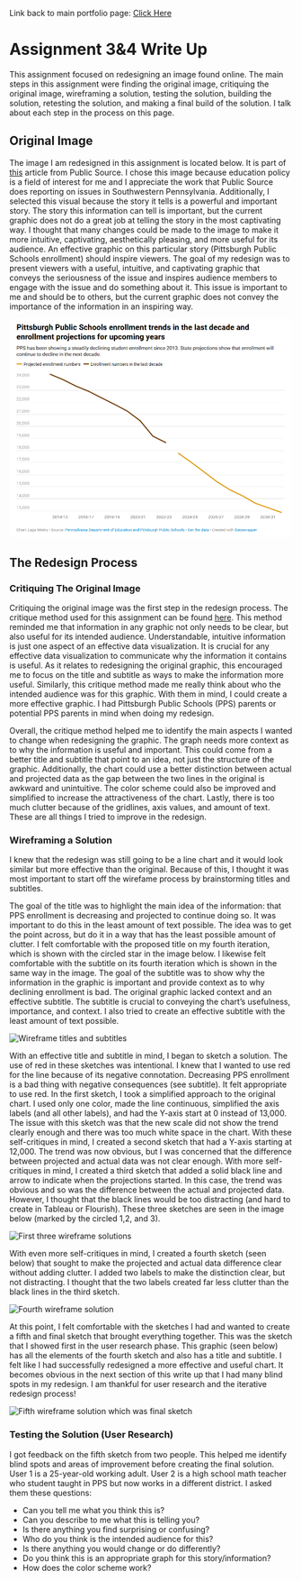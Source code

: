 Link back to main portfolio page: [Click Here](/README.md)

# Assignment 3&4 Write Up

This assignment focused on redesigning an image found online. The main steps in this assignment were finding the original image, critiquing the original image, wireframing a solution, testing the solution, building the solution, retesting the solution, and making a final build of the solution. I talk about each step in the process on this page. 

## Original Image

The image I am redesigned in this assignment is located below. It is part of [this](https://www.publicsource.org/pps-enrollment-decline-pittsburgh-public-school-building-closures/) article from Public Source. I chose this image because education policy is a field of interest for me and I appreciate the work that Public Source does reporting on issues in Southwestern Pennsylvania. Additionally, I selected this visual because the story it tells is a powerful and important story. The story this information can tell is important, but the current graphic does not do a great job at telling the story in the most captivating way. I thought that many changes could be made to the image to make it more intuitive, captivating, aesthetically pleasing, and more useful for its audience. An effective graphic on this particular story (Pittsburgh Public Schools enrollment) should inspire viewers. The goal of my redesign was to present viewers with a useful, intuitive, and captivating graphic that conveys the seriousness of the issue and inspires audience members to engage with the issue and do something about it. This issue is important to me and should be to others, but the current graphic does not convey the importance of the information in an inspiring way. 

![The original image showing Pittsburgh Public Schools enrollment and projected decline.](imageOG.png)

## The Redesign Process

### Critiquing The Original Image

Critiquing the original image was the first step in the redesign process. The critique method used for this assignment can be found [here](http://www.perceptualedge.com/articles/visual_business_intelligence/data_visualization_effectiveness_profile.pdf). This method reminded me that information in any graphic not only needs to be clear, but also useful for its intended audience. Understandable, intuitive information is just one aspect of an effective data visualization. It is crucial for any effective data visualization to communicate why the information it contains is useful. As it relates to redesigning the original graphic, this encouraged me to focus on the title and subtitle as ways to make the information more useful. Similarly, this critique method made me really think about who the intended audience was for this graphic. With them in mind, I could create a more effective graphic. I had Pittsburgh Public Schools (PPS) parents or potential PPS parents in mind when doing my redesign. 

Overall, the critique method helped me to identify the main aspects I wanted to change when redesigning the graphic. The graph needs more context as to why the information is useful and important. This could come from a better title and subtitle that point to an idea, not just the structure of the graphic. Additionally, the chart could use a better distinction between actual and projected data as the gap between the two lines in the original is awkward and unintuitive. The color scheme could also be improved and simplified to increase the attractiveness of the chart. Lastly, there is too much clutter because of the gridlines, axis values, and amount of text. These are all things I tried to improve in the redesign.  

### Wireframing a Solution

I knew that the redesign was still going to be a line chart and it would look similar but more effective than the original. Because of this, I thought it was most important to start off the wirefame process by brainstorming titles and subtitles. 

The goal of the title was to highlight the main idea of the information: that PPS enrollment is decreasing and projected to continue doing so. It was important to do this in the least amount of text possible. The idea was to get the point across, but do it in a way that has the least possible amount of clutter. I felt comfortable with the proposed title on my fourth iteration, which is shown with the circled star in the image below. I likewise felt comfortable with the subtitle on its fourth iteration which is shown in the same way in the image. The goal of the subtitle was to show why the information in the graphic is important and provide context as to why declining enrollment is bad. The original graphic lacked context and an effective subtitle. The subtitle is crucial to conveying the chart’s usefulness, importance, and context. I also tried to create an effective subtitle with the least amount of text possible. 

![Wireframe titles and subtitles](Titles.png)

With an effective title and subtitle in mind, I began to sketch a solution. The use of red in these sketches was intentional. I knew that I wanted to use red for the line because of its negative connotation. Decreasing PPS enrollment is a bad thing with negative consequences (see subtitle). It felt appropriate to use red. In the first sketch, I took a simplified approach to the original chart. I used only one color, made the line continuous, simplified the axis labels (and all other labels), and had the Y-axis start at 0 instead of 13,000. The issue with this sketch was that the new scale did not show the trend clearly enough and there was too much white space in the chart. With these self-critiques in mind, I created a second sketch that had a Y-axis starting at 12,000. The trend was now obvious, but I was concerned that the difference between projected and actual data was not clear enough. With more self-critiques in mind, I created a third sketch that added a solid black line and arrow to indicate when the projections started. In this case, the trend was obvious and so was the difference between the actual and projected data. However, I thought that the black lines would be too distracting (and hard to create in Tableau or Flourish). These three sketches are seen in the image below (marked by the circled 1,2, and 3). 

![First three wireframe solutions](123.png)

With even more self-critiques in mind, I created a fourth sketch (seen below) that sought to make the projected and actual data difference clear without adding clutter. I added two labels to make the distinction clear, but not distracting. I thought that the two labels created far less clutter than the black lines in the third sketch. 

![Fourth wireframe solution](4.png)

At this point, I felt comfortable with the sketches I had and wanted to create a fifth and final sketch that brought everything together. This was the sketch that I showed first in the user research phase. This graphic (seen below) has all the elements of the fourth sketch and also has a title and subtitle. I felt like I had successfully redesigned a more effective and useful chart. It becomes obvious in the next section of this write up that I had many blind spots in my redesign. I am thankful for user research and the iterative redesign process! 

![Fifth wireframe solution which was final sketch](5.png)

### Testing the Solution (User Research)

I got feedback on the fifth sketch from two people. This helped me identify blind spots and areas of improvement before creating the final solution. User 1 is a 25-year-old working adult. User 2 is a high school math teacher who student taught in PPS but now works in a different district. I asked them these questions: 
- Can you tell me what you think this is?
- Can you describe to me what this is telling you?
- Is there anything you find surprising or confusing?
- Who do you think is the intended audience for this?
- Is there anything you would change or do differently?
- Do you think this is an appropriate graph for this story/information? 
- How does the color scheme work?

